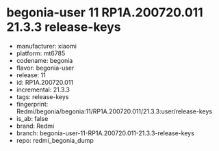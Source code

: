 # begonia-user 11 RP1A.200720.011 21.3.3 release-keys
- manufacturer: xiaomi
- platform: mt6785
- codename: begonia
- flavor: begonia-user
- release: 11
- id: RP1A.200720.011
- incremental: 21.3.3
- tags: release-keys
- fingerprint: Redmi/begonia/begonia:11/RP1A.200720.011/21.3.3:user/release-keys
- is_ab: false
- brand: Redmi
- branch: begonia-user-11-RP1A.200720.011-21.3.3-release-keys
- repo: redmi_begonia_dump
